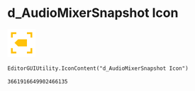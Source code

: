 # d_AudioMixerSnapshot Icon
![](/img/d_AudioMixerSnapshot%20Icon.png)

``` CSharp
EditorGUIUtility.IconContent("d_AudioMixerSnapshot Icon")
```
```
3661916649902466135
```
